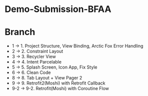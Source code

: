 # Demo-Submission-BFAA

# Branch
- 1 -> 1. Project Structure, View Binding, Arctic Fox Error Handling
- 2 -> 2. Constraint Layout
- 3 -> 3. Recycler View
- 4 -> 4. Intent Parcelable
- 5 -> 5. Splash Screen, Icon App, Fix Style
- 6 -> 6. Clean Code
- 8 -> 8. Tab Layout + View Pager 2
- 9 -> 9. Retrofit2(Moshi) with Retrofit Callback
- 9-2 -> 9-2. Retrofit(Moshi) with Coroutine Flow

